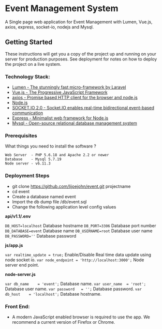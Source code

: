 # Event Management System

A Single page web application for Event Management with Lumen, Vue.js, axios, express, socket-io, nodejs and Mysql.

## Getting Started

These instructions will get you a copy of the project up and running on your server for production purposes. See deployment for notes on how to deploy the project on a live system.

### Technology Stack:

- [Lumen - The stunningly fast micro-framework by Laravel](https://lumen.laravel.com/)
- [Vue.js - The Progressive JavaScript Framework](https://vuejs.org/)
- [axios - Promise based HTTP client for the browser and node.js](https://github.com/axios/axios)
- [Node.js](https://nodejs.org/en/)
- [SOCKET.IO 2.0 - Socket.IO enables real-time bidirectional event-based communication](https://socket.io/)
- [Express - Minimalist web framework for Node.js](https://expressjs.com/)
- [Mysql - Open-source relational database management system](https://www.mysql.com/)

### Prerequisites

What things you need to install the software ?

	Web Server 	- PHP 5.6.18 and Apache 2.2 or newer
	Database 	- Mysql 5.7.19
	Node server - v6.11.3

### Deployment Steps

- git clone https://github.com/lijoejohn/event.git projectname
- cd event
- Create a database named event
- Import the db dump file  /db/event.sql
- Change the following application level config values

**api/v1.1/.env**

`DB_HOST=localhost` Database hostname
`DB_PORT=3306` Database port number
`DB_DATABASE=event` Database name
`DB_USERNAME=root` Database user name
`DB_PASSWORD=''` Database password

**js/app.js**
	
`var realtime_update = true;` Enable/Disable Real time data update using node socket io.
`var node_endpoint = 'http://localhost:3000';` Node server end point.

**node-server.js**
	
`var db_name 	= 'event';` Database name.
`var user_name 	= 'root';` Database user name.
`var password 	= '';` Database password.
`var db_host 	= 'localhost';` Database hostname.

### Front End:
* A modern JavaScript enabled browser is required to use the app.  We recommend a current version of Firefox or Chrome. 
